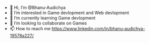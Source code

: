 - 👋 Hi, I’m @Bhanu-Audichya
- 👀 I’m interested in Game devlopment and Web devlopment
- 🌱 I’m currently learning Game devlopment
- 💞️ I’m looking to collaborate on Games
- 📫 How to reach me https://www.linkedin.com/in/bhanu-audichya-19578a227/

<!---
Bhanu-Audichya/Bhanu-Audichya is a ✨ special ✨ repository because its `README.md` (this file) appears on your GitHub profile.
You can click the Preview link to take a look at your changes.
--->
